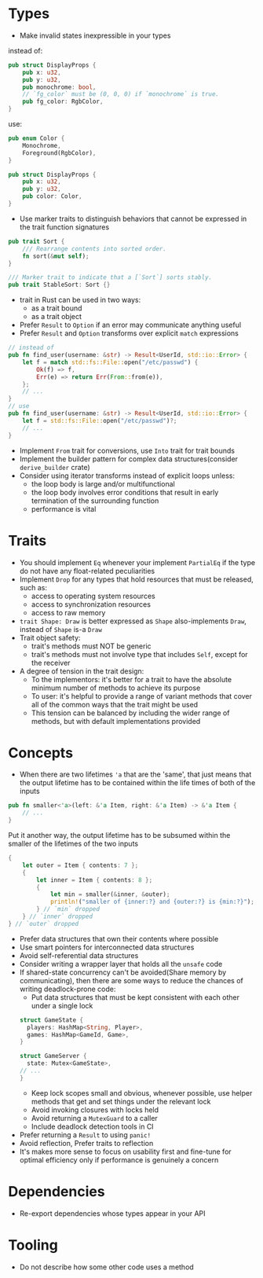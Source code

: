 # Types

- Make invalid states inexpressible in your types

instead of:
```rust
pub struct DisplayProps {
    pub x: u32,
    pub y: u32,
    pub monochrome: bool,
    // `fg_color` must be (0, 0, 0) if `monochrome` is true.
    pub fg_color: RgbColor,
}
```

use:

```rust
pub enum Color {
    Monochrome,
    Foreground(RgbColor),
}

pub struct DisplayProps {
    pub x: u32,
    pub y: u32,
    pub color: Color,
}
```

- Use marker traits to distinguish behaviors that cannot be expressed in the trait function signatures
```rust
pub trait Sort {
    /// Rearrange contents into sorted order.
    fn sort(&mut self);
}

/// Marker trait to indicate that a [`Sort`] sorts stably.
pub trait StableSort: Sort {}
```

- trait in Rust can be used in two ways:
  - as a trait bound
  - as a trait object
- Prefer `Result` to `Option` if an error may communicate anything useful
- Prefer `Result` and `Option` transforms over explicit `match` expressions
```rust
// instead of 
pub fn find_user(username: &str) -> Result<UserId, std::io::Error> {
    let f = match std::fs::File::open("/etc/passwd") {
        Ok(f) => f,
        Err(e) => return Err(From::from(e)),
    };
    // ...
}
// use
pub fn find_user(username: &str) -> Result<UserId, std::io::Error> {
    let f = std::fs::File::open("/etc/passwd")?;
    // ...
}
```
- Implement `From` trait for conversions, use `Into` trait for trait bounds
- Implement the builder pattern for complex data structures(consider `derive_builder` crate)
- Consider using iterator transforms instead of explicit loops unless:
  - the loop body is large and/or multifunctional
  - the loop body involves error conditions that result in early termination of the surrounding function
  - performance is vital

# Traits

- You should implement `Eq` whenever your implement `PartialEq` if the type do not have any float-related peculiarities
- Implement `Drop` for any types that hold resources that must be released, such as:
  - access to operating system resources
  - access to synchronization resources
  - access to raw memory
- `trait Shape: Draw` is better expressed as `Shape` also-implements `Draw`, instead of `Shape` is-a `Draw`
- Trait object safety:
  - trait's methods must NOT be generic
  - trait's methods must not involve type that includes `Self`, except for the receiver
- A degree of tension in the trait design:
  - To the implementors: it's better for a trait to have the absolute minimum number of methods to achieve its purpose
  - To user: it's helpful to provide a range of variant methods that cover all of the common ways that the trait might be used
  - This tension can be balanced by including the wider range of methods, but with default implementations provided

# Concepts

- When there are two lifetimes `'a` that are the 'same', that just means that the output lifetime has to be contained within the life times of both of the inputs
```rust
pub fn smaller<'a>(left: &'a Item, right: &'a Item) -> &'a Item {
    // ...
}
```
Put it another way, the output lifetime has to be subsumed within the smaller of the lifetimes of the two inputs
```rust
{
    let outer = Item { contents: 7 };
    {
        let inner = Item { contents: 8 };
        {
            let min = smaller(&inner, &outer);
            println!("smaller of {inner:?} and {outer:?} is {min:?}");
        } // `min` dropped
    } // `inner` dropped
} // `outer` dropped
```

- Prefer data structures that own their contents where possible
- Use smart pointers for interconnected data structures
- Avoid self-referential data structures
- Consider writing a wrapper layer that holds all the `unsafe` code
- If shared-state concurrency can't be avoided(Share memory by communicating), then there are some ways to reduce the chances of writing deadlock-prone code:
  - Put data structures that must be kept consistent with each other under a single lock
  ```rust
  struct GameState {
    players: HashMap<String, Player>,
    games: HashMap<GameId, Game>,
  }

  struct GameServer {
    state: Mutex<GameState>,
  // ...
  }
   ```
  - Keep lock scopes small and obvious, whenever possible, use helper methods that get and set things under the relevant lock
  - Avoid invoking closures with locks held
  - Avoid returning a `MutexGuard` to a caller
  - Include deadlock detection tools in CI
- Prefer returning a `Result` to using `panic!`
- Avoid reflection, Prefer traits to reflection
- It's makes more sense to focus on usability first and fine-tune for optimal efficiency only if performance is genuinely a concern

# Dependencies
- Re-export dependencies whose types appear in your API

# Tooling
- Do not describe how some other code uses a method